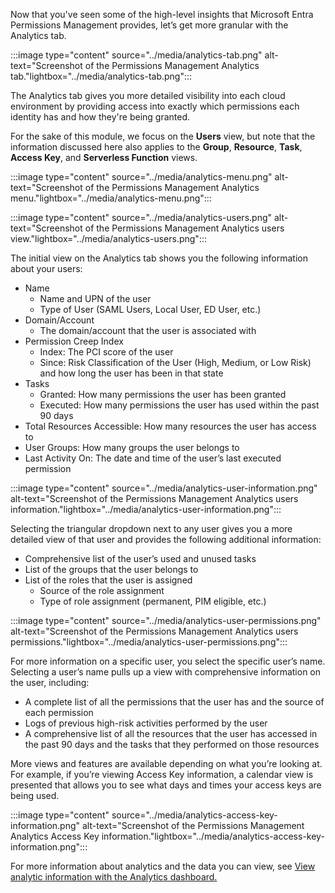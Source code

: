 Now that you've seen some of the high-level insights that Microsoft Entra Permissions Management provides, let’s get more granular with the Analytics tab. 

:::image type="content" source="../media/analytics-tab.png" alt-text="Screenshot of the Permissions Management Analytics tab."lightbox="../media/analytics-tab.png":::

The Analytics tab gives you more detailed visibility into each cloud environment by providing access into exactly which permissions each identity has and how they're being granted. 

For the sake of this module, we focus on the **Users** view, but note that the information discussed here also applies to the **Group**, **Resource**, **Task**, **Access Key**, and **Serverless Function** views.  

:::image type="content" source="../media/analytics-menu.png" alt-text="Screenshot of the Permissions Management Analytics menu."lightbox="../media/analytics-menu.png":::

:::image type="content" source="../media/analytics-users.png" alt-text="Screenshot of the Permissions Management Analytics users view."lightbox="../media/analytics-users.png":::


The initial view on the Analytics tab shows you the following information about your users: 

- Name 
    - Name and UPN of the user 
    - Type of User (SAML Users, Local User, ED User, etc.)   
- Domain/Account 
    - The domain/account that the user is associated with 
- Permission Creep Index 
    - Index: The PCI score of the user 
    - Since: Risk Classification of the User (High, Medium, or Low Risk) and how long the user has been in that state 
- Tasks 
    - Granted: How many permissions the user has been granted 
    - Executed: How many permissions the user has used within the past 90 days 
- Total Resources Accessible: How many resources the user has access to 
- User Groups: How many groups the user belongs to 
- Last Activity On: The date and time of the user’s last executed permission 

:::image type="content" source="../media/analytics-user-information.png" alt-text="Screenshot of the Permissions Management Analytics users information."lightbox="../media/analytics-user-information.png":::

Selecting the triangular dropdown next to any user gives you a more detailed view of that user and provides the following additional information: 

- Comprehensive list of the user’s used and unused tasks 
- List of the groups that the user belongs to 
- List of the roles that the user is assigned 
    - Source of the role assignment 
    - Type of role assignment (permanent, PIM eligible, etc.) 

:::image type="content" source="../media/analytics-user-permissions.png" alt-text="Screenshot of the Permissions Management Analytics users permissions."lightbox="../media/analytics-user-permissions.png":::

For more information on a specific user, you select the specific user’s name. Selecting a user’s name pulls up a view with comprehensive information on the user, including: 

- A complete list of all the permissions that the user has and the source of each permission 
- Logs of previous high-risk activities performed by the user 
- A comprehensive list of all the resources that the user has accessed in the past 90 days and the tasks that they performed on those resources

More views and features are available depending on what you’re looking at. For example, if you’re viewing Access Key information, a calendar view is presented that allows you to see what days and times your access keys are being used.

:::image type="content" source="../media/analytics-access-key-information.png" alt-text="Screenshot of the Permissions Management Analytics Access Key information."lightbox="../media/analytics-access-key-information.png":::

For more information about analytics and the data you can view, see [View analytic information with the Analytics dashboard.](https://go.microsoft.com/fwlink/?linkid=2247976)